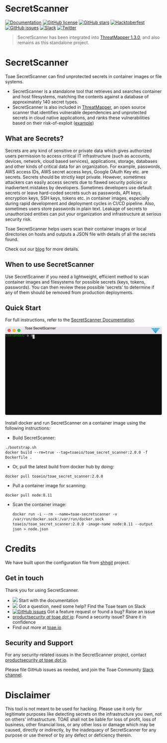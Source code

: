 # SecretScanner

[![Documentation](https://img.shields.io/badge/documentation-read-green)](https://toaesecurity.com/contact/docs/secretscanner/)
[![GitHub license](https://img.shields.io/github/license/toae/SecretScanner)](https://github.com/Sam12121/SecretScanner/blob/master/LICENSE)
[![GitHub stars](https://img.shields.io/github/stars/toae/SecretScanner)](https://github.com/Sam12121/SecretScanner/stargazers)
[![Hacktoberfest](https://img.shields.io/github/hacktoberfest/2022/toae/SecretScanner)](https://github.com/Sam12121/SecretScanner/issues)
[![GitHub issues](https://img.shields.io/github/issues/toae/SecretScanner)](https://github.com/Sam12121/SecretScanner/issues)
[![Slack](https://img.shields.io/badge/slack-@toae-blue.svg?logo=slack)](https://join.slack.com/t/toae-community/shared_invite/zt-podmzle9-5X~qYx8wMaLt9bGWwkSdgQ)
[![Twitter](https://img.shields.io/twitter/url?style=social&url=https%3A%2F%2Fgithub.com%2Ftoae%2FSecretScanner)](https://twitter.com/intent/tweet?text=Check%20this%20out%3A&url=https%3A%2F%2Fgithub.com%2Ftoae%2FSecretScanner)


> SecretScanner has been integrated into [ThreatMapper 1.3.0](https://github.com/Sam12121/ThreatMapper), and also remains as this standalone project.

# SecretScanner

Toae SecretScanner can find unprotected secrets in container images or file systems.

* SecretScanner is a standalone tool that retrieves and searches container and host filesystems, matching the contents against a database of approximately 140 secret types.
* SecretScanner is also included in [ThreatMapper](https://github.com/Sam12121/ThreatMapper), an open source scanner that identifies vulnerable dependencies and unprotected secrets in cloud native applications, and ranks these vulnerabilities based on their risk-of-exploit ([example](https://github.com/Sam12121/toaetest/wiki/Scanning-Production-Deployments))

## What are Secrets?

Secrets are any kind of sensitive or private data which gives authorized users permission to access critical IT infrastructure (such as accounts, devices, network, cloud based services), applications, storage, databases and other kinds of critical data for an organization. For example, passwords, AWS access IDs, AWS secret access keys, Google OAuth Key etc. are secrets. Secrets should be strictly kept private. However, sometimes attackers can easily access secrets due to flawed security policies or inadvertent mistakes by developers. Sometimes developers use default secrets or leave hard-coded secrets such as passwords, API keys, encryption keys, SSH keys, tokens etc. in container images, especially during rapid development and deployment cycles in CI/CD pipeline. Also, sometimes users store passwords in plain text. Leakage of secrets to unauthorized entities can put your organization and infrastructure at serious security risk.

Toae SecretScanner helps users scan their container images or local directories on hosts and outputs a JSON file with details of all the secrets found.

Check out our [blog](https://medium.com/toae-cloud-native-security/detecting-secrets-to-reduce-attack-surface-3405ee6329b5) for more details.

## When to use SecretScanner

Use SecretScanner if you need a lightweight, efficient method to scan container images and filesystems for possible secrets (keys, tokens, passwords). You can then review these possible 'secrets' to determine if any of them should be removed from production deployments.

## Quick Start

For full instructions, refer to the [SecretScanner Documentation](https://toaesecurity.com/contact/docs/secretscanner/).

![SecretScanner QuickStart](docs/docs/secretscanner/img/secretscanner.svg)

Install docker and run SecretScanner on a container image using the following instructions:

* Build SecretScanner:
```shell
./bootstrap.sh
docker build --rm=true --tag=toaeio/toae_secret_scanner:2.0.0 -f Dockerfile .
```

* Or, pull the latest build from docker hub by doing:
```shell
docker pull toaeio/toae_secret_scanner:2.0.0
```

* Pull a container image for scanning:
```shell
docker pull node:8.11
```

* Scan the container image:
    ```shell
    docker run -i --rm --name=toae-secretscanner -v /var/run/docker.sock:/var/run/docker.sock toaeio/toae_secret_scanner:2.0.0 -image-name node:8.11 --output json > node.json
    ```

# Credits

We have built upon the configuration file from [shhgit](https://github.com/eth0izzle/shhgit) project.

## Get in touch

Thank you for using SecretScanner.

 * [<img src="https://img.shields.io/badge/documentation-read-green">](https://toaesecurity.com/contact/docs/secretscanner/) Start with the documentation
 * [<img src="https://img.shields.io/badge/slack-@toae-blue.svg?logo=slack">](https://join.slack.com/t/toae-community/shared_invite/zt-podmzle9-5X~qYx8wMaLt9bGWwkSdgQ) Got a question, need some help?  Find the Toae team on Slack
 * [![GitHub issues](https://img.shields.io/github/issues/toae/SecretScanner)](https://github.com/Sam12121/SecretScanner/issues) Got a feature request or found a bug? Raise an issue
 * [productsecurity *at* toae *dot* io](SECURITY.md): Found a security issue? Share it in confidence
 * Find out more at [toae.io](https://toae.io/)

## Security and Support

For any security-related issues in the SecretScanner project, contact [productsecurity *at* toae *dot* io](SECURITY.md).

Please file GitHub issues as needed, and join the Toae Community [Slack channel](https://join.slack.com/t/toae-community/shared_invite/zt-podmzle9-5X~qYx8wMaLt9bGWwkSdgQ).


# Disclaimer

This tool is not meant to be used for hacking. Please use it only for legitimate purposes like detecting secrets on the infrastructure you own, not on others' infrastructure. TOAE shall not be liable for loss of profit, loss of business, other financial loss, or any other loss or damage which may be caused, directly or indirectly, by the inadequacy of SecretScanner for any purpose or use thereof or by any defect or deficiency therein.
